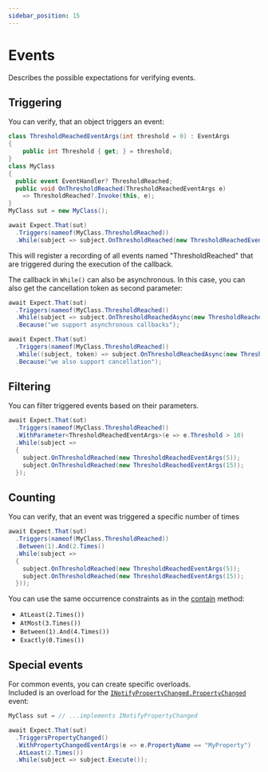 ```yaml
---
sidebar_position: 15
---
```


# Events

Describes the possible expectations for verifying events.


## Triggering

You can verify, that an object triggers an event:
```csharp
class ThresholdReachedEventArgs(int threshold = 0) : EventArgs
{
    public int Threshold { get; } = threshold;
}
class MyClass
{
  public event EventHandler? ThresholdReached;
  public void OnThresholdReached(ThresholdReachedEventArgs e)
    => ThresholdReached?.Invoke(this, e);
}
MyClass sut = new MyClass();

await Expect.That(sut)
  .Triggers(nameof(MyClass.ThresholdReached))
  .While(subject => subject.OnThresholdReached(new ThresholdReachedEventArgs()));
```

This will register a recording of all events named "ThresholdReached" that are triggered during the execution of the callback.

The callback in `While()` can also be asynchronous. In this case, you can also get the cancellation token as second parameter:
```csharp
await Expect.That(sut)
  .Triggers(nameof(MyClass.ThresholdReached))
  .While(subject => subject.OnThresholdReachedAsync(new ThresholdReachedEventArgs()))
  .Because("we support asynchronous callbacks");

await Expect.That(sut)
  .Triggers(nameof(MyClass.ThresholdReached))
  .While((subject, token) => subject.OnThresholdReachedAsync(new ThresholdReachedEventArgs(), token))
  .Because("we also support cancellation");
```


## Filtering

You can filter triggered events based on their parameters.
```csharp
await Expect.That(sut)
  .Triggers(nameof(MyClass.ThresholdReached))
  .WithParameter<ThresholdReachedEventArgs>(e => e.Threshold > 10)
  .While(subject =>
  {
    subject.OnThresholdReached(new ThresholdReachedEventArgs(5));
    subject.OnThresholdReached(new ThresholdReachedEventArgs(15));
  });
```

## Counting

You can verify, that an event was triggered a specific number of times
```csharp
await Expect.That(sut)
  .Triggers(nameof(MyClass.ThresholdReached))
  .Between(1).And(2.Times()
  .While(subject =>
  {
    subject.OnThresholdReached(new ThresholdReachedEventArgs(5));
    subject.OnThresholdReached(new ThresholdReachedEventArgs(15));
  }));
```
You can use the same occurrence constraints as in the [contain](/docs/expectations/collections#contain) method:
- `AtLeast(2.Times())`
- `AtMost(3.Times())`
- `Between(1).And(4.Times())`
- `Exactly(0.Times())`


## Special events

For common events, you can create specific overloads.  
Included is an overload for the [`INotifyPropertyChanged.PropertyChanged`](https://learn.microsoft.com/en-us/dotnet/api/system.componentmodel.inotifypropertychanged.propertychanged) event:
```csharp
MyClass sut = // ...implements INotifyPropertyChanged

await Expect.That(sut)
  .TriggersPropertyChanged()
  .WithPropertyChangedEventArgs(e => e.PropertyName == "MyProperty")
  .AtLeast(2.Times())
  .While(subject => subject.Execute());
```
